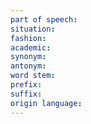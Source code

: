```yaml
---
part of speech:
situation:
fashion:
academic:
synonym:
antonym:
word stem:
prefix:
suffix:
origin language:
---
```

